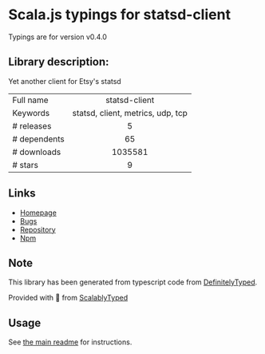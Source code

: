 
# Scala.js typings for statsd-client

Typings are for version v0.4.0

## Library description:
Yet another client for Etsy's statsd

|                    |                 |
| ------------------ | :-------------: |
| Full name          | statsd-client |
| Keywords           | statsd, client, metrics, udp, tcp |
| # releases         | 5 |
| # dependents       | 65 |
| # downloads        | 1035581 |
| # stars            | 9 |

## Links
- [Homepage](https://github.com/msiebuhr/node-statsd-client)
- [Bugs](https://github.com/msiebuhr/node-statsd-client/issues)
- [Repository](https://github.com/msiebuhr/node-statsd-client)
- [Npm](https://www.npmjs.com/package/statsd-client)
    


## Note
This library has been generated from typescript code from [DefinitelyTyped](https://definitelytyped.org).

Provided with :purple_heart: from [ScalablyTyped](https://github.com/oyvindberg/ScalablyTyped)

## Usage
See [the main readme](../../readme.md) for instructions.


